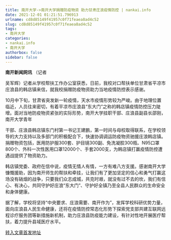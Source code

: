 ```yaml
---
title: 南开大学->南开大学捐赠防疫物资 助力甘肃庄浪疫情防控 | nankai.info
date: 2021-12-01 01:21:51.796913
urlname: cd8d85149f41957c0f71feaea8ad4c52
slug: cd8d85149f41957c0f71feaea8ad4c52
tags: 
- 南开大学
categories:
- nankai.info
- 南开大学
authorbox: false
sidebar: false
---
```

**南开新闻网讯** （记者

吴军辉）记者从学校帮扶工作办公室获悉，日前，我校对口帮扶单位甘肃省平凉市庄浪县的韩店镇来信，就我校捐赠防疫物资助力当地疫情防控表示感谢。

10月中下旬，甘肃省突发新一轮疫情，天水市疫情形势较为严峻。由于地理位置临近，人员往来密切，有着平凉市庄浪县“东大门”之称的韩店镇疫情防控压力陡增。面对当地防疫物资紧张的实际形势，南开大学挂职干部、庄浪县副县长邵刚，南开大学青年
<!--more-->
干部、庄浪县韩店镇东门村第一书记王建鹏，第一时间与母校取得联系，在学校领导的大力支持以及多部门的积极配合下，快速协调调运防疫物资驰援庄浪韩店镇。捐赠物资包括，医用防护服300套、护目镜300副、免洗凝胶300瓶、N95口罩800个、外科一次性医用口罩12000个、手套2000支，为韩店镇打赢疫情防控遭遇战提供了物资助力。

韩店镇党委、政府在信中说，疫情无情人有情，一方有难八方支援。感谢南开大学慷慨援助，因为南开师生的帮扶和牵挂，让我们有了更加坚定的信心和勇气打赢这场没有硝烟的战争，只要我们众志成城，共克时艰，就没有过不去的坎，我们有信心、有决心，共同守护好庄浪“东大门”、守护好全镇乃至全县人民群众的生命安全和身体健康。

据了解，学校将坚持“中央要求、庄浪需要、南开作为”，发挥学校科研优势力量，面向庄浪县人民生命健康，还将在疫情防控常态化形势下探索党支部共建互联网远程诊疗服务团等新措施新机制，助力庄浪县防疫能力建设，有针对性地开展医疗帮扶，着力提升县域医疗水平。



[转入文章首发地址](http://news.nankai.edu.cn/ywsd/system/2021/11/24/030049073.shtml)